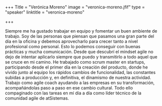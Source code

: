 +++
Title = "Verónica Moreno"
image = "veronica-moreno.jfif"
type = "speaker"
linktitle = "veronica-moreno"

+++

Siempre me ha gustado trabajar en equipo y fomentar un buen ambiente de trabajo. Soy de las personas que piensan que pasamos una gran parte del día en la oficina y debemos aprovecharlo para crecer tanto a nivel profesional como personal. Esto lo podemos conseguir con buenas prácticas y mucha comunicación. Desde que descubrí el mindset agile no dejo de intentar aplicarlo siempre que puedo y transmitirlo a todo aquel que se cruce en mi camino. He trabajado como scrum master en startups, participando desde el primer día en la creación del producto, donde he vivido junto al equipo los rápidos cambios de funcionalidad, las constantes subidas a producción y, en definitiva, el dinamismo de nuestra actividad. Trabajo como agile coach ayudando a las empresas en su transformación, acompañándolas paso a paso en ese cambio cultural. Todo ello compaginado con las tareas en mí día a día como líder técnico de la comunidad agile de atSistemas.
